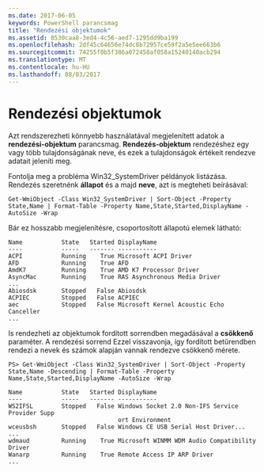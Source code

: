 ```yaml
---
ms.date: 2017-06-05
keywords: PowerShell parancsmag
title: "Rendezési objektumok"
ms.assetid: 8530caa8-3ed4-4c56-aed7-1295dd9ba199
ms.openlocfilehash: 2df45c64656e74dc8b72957ce59f2a5e5ee663b6
ms.sourcegitcommit: 74255f0b5f386a072458af058a15240140acb294
ms.translationtype: MT
ms.contentlocale: hu-HU
ms.lasthandoff: 08/03/2017
---
```

# <a name="sorting-objects"></a>Rendezési objektumok
Azt rendszerezheti könnyebb használatával megjelenített adatok a **rendezési-objektum** parancsmag. **Rendezés-objektum** rendezéshez egy vagy több tulajdonságának neve, és ezek a tulajdonságok értékeit rendezve adatait jeleníti meg.

Fontolja meg a probléma Win32_SystemDriver példányok listázása. Rendezés szeretnénk **állapot** és a majd **neve**, azt is megteheti beírásával:

```
Get-WmiObject -Class Win32_SystemDriver | Sort-Object -Property State,Name | Format-Table -Property Name,State,Started,DisplayName -AutoSize -Wrap
```

Bár ez hosszabb megjelenítésre, csoportosított állapotú elemek látható:

```
Name           State   Started DisplayName
----           -----   ------- -----------
ACPI           Running    True Microsoft ACPI Driver
AFD            Running    True AFD
AmdK7          Running    True AMD K7 Processor Driver
AsyncMac       Running    True RAS Asynchronous Media Driver
...
Abiosdsk       Stopped   False Abiosdsk
ACPIEC         Stopped   False ACPIEC
aec            Stopped   False Microsoft Kernel Acoustic Echo Canceller
...
```

Is rendezheti az objektumok fordított sorrendben megadásával a **csökkenő** paraméter. A rendezési sorrend Ezzel visszavonja, így fordított betűrendben rendezi a nevek és számok alapján vannak rendezve csökkenő mérete.

```
PS> Get-WmiObject -Class Win32_SystemDriver | Sort-Object -Property State,Name -Descending | Format-Table -Property Name,State,Started,DisplayName -AutoSize -Wrap

Name           State   Started DisplayName
----           -----   ------- -----------
WS2IFSL        Stopped   False Windows Socket 2.0 Non-IFS Service Provider Supp
                               ort Environment
wceusbsh       Stopped   False Windows CE USB Serial Host Driver...
...
wdmaud         Running    True Microsoft WINMM WDM Audio Compatibility Driver
Wanarp         Running    True Remote Access IP ARP Driver
...
```

